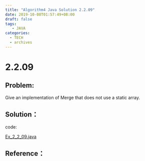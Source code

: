 ```yaml
---
title: "Algorithm4 Java Solution 2.2.09"
date: 2019-10-08T01:57:49+08:00
draft: false
tags:
   - JAVA
categories:
  - TECH
  - archives
---
```



# 2.2.09

## Problem:

Give an implementation of Merge that does not use a static array.


## Solution：

code:

[Ex_2_2_09.java](./Ex_2_2_09.java)


## Reference：


